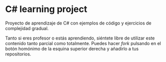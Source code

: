 # C# learning project
Proyecto de aprendizaje de C# con ejemplos de código y ejercicios de complejidad gradual.

Tanto si eres profesor o estás aprendiendo, siéntete libre de utilizar este contenido tanto parcial como totalmente. Puedes hacer *fork* pulsando en el botón homónimo de la esquina superior derecha y añadirlo a tus repositorios.
